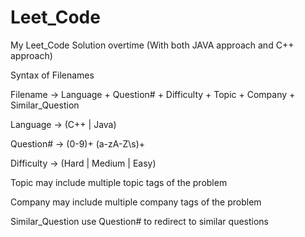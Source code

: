 # Leet_Code
My Leet_Code Solution overtime (With both JAVA approach and C++ approach)

Syntax of Filenames

Filename -> Language + Question# + Difficulty + Topic + Company + Similar_Question 

Language -> (C++ | Java)

Question# -> (0-9)+ (a-zA-Z\s)+

Difficulty -> (Hard | Medium | Easy)

Topic may include multiple topic tags of the problem

Company may include multiple company tags of the problem

Similar_Question use Question# to redirect to similar questions
